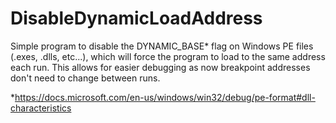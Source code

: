 # DisableDynamicLoadAddress

Simple program to disable the DYNAMIC_BASE* flag on Windows PE files (.exes, .dlls, etc...),
which will force the program to load to the same address each run. 
This allows for easier debugging as now breakpoint addresses don't need to change between runs.

*https://docs.microsoft.com/en-us/windows/win32/debug/pe-format#dll-characteristics
